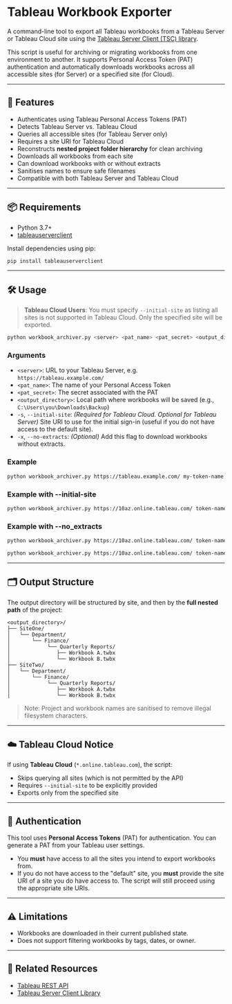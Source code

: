 # Tableau Workbook Exporter

A command-line tool to export all Tableau workbooks from a Tableau Server or Tableau Cloud site using the [Tableau Server Client (TSC) library](https://github.com/tableau/server-client-python).

This script is useful for archiving or migrating workbooks from one environment to another. It supports Personal Access Token (PAT) authentication and automatically downloads workbooks across all accessible sites (for Server) or a specified site (for Cloud).

---

## 🚀 Features

- Authenticates using Tableau Personal Access Tokens (PAT)
- Detects Tableau Server vs. Tableau Cloud
- Queries all accessible sites (for Tableau Server only)
- Requires a site URI for Tableau Cloud
- Reconstructs **nested project folder hierarchy** for clean archiving
- Downloads all workbooks from each site
- Can download workbooks with or without extracts
- Sanitises names to ensure safe filenames
- Compatible with both Tableau Server and Tableau Cloud

---

## 📦 Requirements

- Python 3.7+
- [tableauserverclient](https://pypi.org/project/tableauserverclient/)

Install dependencies using pip:

```bash
pip install tableauserverclient
```

---

## 🛠 Usage

> **Tableau Cloud Users**: You must specify `--initial-site` as listing all sites is not supported in Tableau Cloud. Only the specified site will be exported.


```bash
python workbook_archiver.py <server> <pat_name> <pat_secret> <output_directory> [--initial-site <site_uri> --no-extracts]

```

### Arguments

- `<server>`: URL to your Tableau Server, e.g. `https://tableau.example.com/`
- `<pat_name>`: The name of your Personal Access Token
- `<pat_secret>`: The secret associated with the PAT
- `<output_directory>`: Local path where workbooks will be saved (e.g., `C:\Users\you\Downloads\Backup`)
- `-s`, `--initial-site`: *(Required for Tableau Cloud. Optional for Tableau Server)* Site URI to use for the initial sign-in (useful if you do not have access to the default site).
- `-x`, `--no-extracts`: *(Optional)* Add this flag to download workbooks without extracts.

### Example

```bash
python workbook_archiver.py https://tableau.example.com/ my-token-name my-secret "C:\Archive"
```
### Example with --initial-site

```bash
python workbook_archiver.py https://10az.online.tableau.com/ token-name token-secret "C:\Archive" --initial-site marketing

```
### Example with --no_extracts

```bash
python workbook_archiver.py https://10az.online.tableau.com/ token-name token-secret "C:\Archive" -s marketing --no-extracts

```

```bash
python workbook_archiver.py https://10az.online.tableau.com/ token-name token-secret "C:\Archive" -s marketing -x

```

---

## 🗂 Output Structure

The output directory will be structured by site, and then by the **full nested path** of the project:

```
<output_directory>/
├── SiteOne/
│   └── Department/
│       └── Finance/
│            └── Quarterly Reports/
│               ├── Workbook A.twbx
│               └── Workbook B.twbx
├── SiteTwo/
│   └── Department/
│       └── Finance/
│            └── Quarterly Reports/
│               ├── Workbook A.twbx
│               └── Workbook B.twbx
```

> Note: Project and workbook names are sanitised to remove illegal filesystem characters.

---

## ☁️ Tableau Cloud Notice

If using **Tableau Cloud** (`*.online.tableau.com`), the script:
- Skips querying all sites (which is not permitted by the API)
- Requires `--initial-site` to be explicitly provided
- Exports only from the specified site

---

## 🔐 Authentication

This tool uses **Personal Access Tokens** (PAT) for authentication. You can generate a PAT from your Tableau user settings.

- You **must** have access to all the sites you intend to export workbooks from.
- If you do not have access to the "default" site, you **must** provide the site URI of a site you do have access to. The script will still proceed using the appropriate site URIs.

---

## ⚠️ Limitations

- Workbooks are downloaded in their current published state.
- Does not support filtering workbooks by tags, dates, or owner.

---

## 🧩 Related Resources

- [Tableau REST API](https://help.tableau.com/current/api/rest_api/en-us/REST/rest_api_ref.htm)
- [Tableau Server Client Library](https://github.com/tableau/server-client-python)
